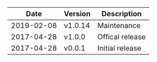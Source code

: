 | Date        | Version | Description |
| ----------- | ------- | ----------- |
| 2019-02-08  | v1.0.14 | Maintenance |
| 2017-04-28  | v1.0.0  | Offical release |
| 2017-04-28  | v0.0.1  | Initial release |
